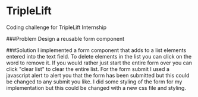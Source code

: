 # TripleLift
Coding challenge for TripleLift Internship

###Problem
Design a reusable form component

###Solution
I implemented a form component that adds to a list elements entered into the text field.
To delete elements in the list you can click on the word to remove it. If you would rather just start the entire form over you can click "clear list" to clear the entire list.
For the form submit I used a javascript alert to alert you that the form has been submitted but this could be changed to any submit you like.
I did some styling of the form for my implementation but this could be changed with a new css file and styling.
